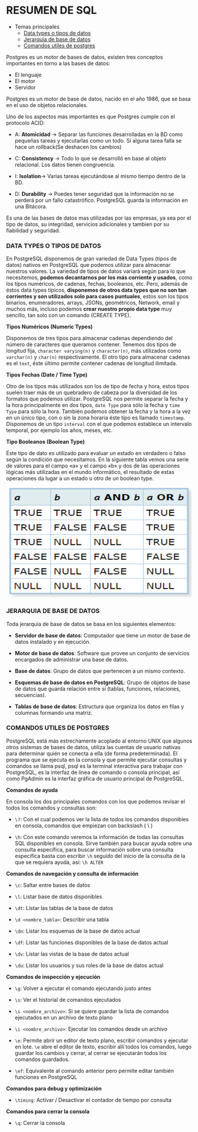 # RESUMEN DE SQL

* Temas principales
  - [Data types o tipos de datos](#data-types-o-tipos-de-datos)
  - [Jerarquia de base de datos](#jerarquia-de-base-de-datos)
  - [Comandos utiles de postgres](#comandos-utiles-de-postgres)

Postgres es un motor de bases de datos, existen tres conceptos importantes en torno a las bases de datos:

* El lenguaje
* El motor
* Servidor

Postgres es un motor de base de datos, nacido en el año 1986, que se basa en el uso de objetos relacionales.

Uno de los aspectos mas importantes es que Postgres cumple con el protocolo ACID:

* A: **Atomicidad** -> Separar las funciones desarrolladas en la BD como pequeñas tareas y ejecutarlas como un todo. Si alguna tarea falla se hace un rollback(Se deshacen los cambios)

* C: **Consistency** -> Todo lo que se desarrolló en base al objeto relacional. Los datos tienen congruencia.

* I: **Isolation**-> Varias tareas ejecutándose al mismo tiempo dentro de la BD.

* D: **Durability** -> Puedes tener seguridad que la información no se perderá por un fallo catastrófico. PostgreSQL guarda la información en una Bitácora.

Es una de las bases de datos mas utilizadas por las empresas, ya sea por el tipo de datos, su integridad, servicios adicionales y tambien por su fiabilidad y seguridad.


### DATA TYPES O TIPOS DE DATOS

En PostgreSQL disponemos de gran variedad de Data Types (tipos de datos) nativos en PostgreSQL que podemos utilizar para almacenar nuestros valores. La variedad de tipos de datos variará según para lo que necesitemos, **podemos decantarnos por los más corriente y usados**, como los tipos numéricos, de cadenas, fechas, booleanos, etc. Pero, además de éstos data types típicos, **disponemos de otros data types que no son tan corrientes y son utilizados solo para casos puntuales**, estos son los tipos binarios, enumeradores, arrays, JSONs, geométricos, Network, email y muchos más, incluso podemos **crear nuestro propio data type** muy sencillo, tan solo con un comando (CREATE TYPE).

**Tipos Numéricos (Numeric Types)**

Disponemos de tres tipos para almacenar cadenas dependiendo del número de caracteres que queramos contener. Tenemos dos tipos de longitud fija, `character varying(n)` y `character(n)`, más utilizados como `varchar(n)` y `char(n)` respectivamente. El otro tipo para almacenar cadenas es el `text`, éste último permite contener cadenas de longitud ilimitada.

**Tipos Fechas (Date / Time Type)**

Otro de los tipos más utilizados son los de tipo de fecha y hora, estos tipos suelen traer más de un quebradero de cabeza por la diversidad de los formatos que podemos utilizar. PostgreSQL nos permite separar la fecha y la hora principalmente en dos tipos, `date Type` para sólo la fecha y `time Type` para sólo la hora. También podemos obtener la fecha y la hora a la vez en un único tipo, con o sin la zona horaria éste tipo es llamado `timestamp`. Disponemos de un tipo `interval` con el que podemos establece un intervalo temporal, por ejemplo los años, meses, etc.

**Tipo Booleanos (Boolean Type)**

Éste tipo de dato es utilizado para evaluar un estado en verdadero o falso según la condición que necesitamos. En la siguiente tabla vemos una serie de valores para el campo «a» y el campo «b» y dos de las operaciones lógicas más utilizadas en el mundo informático, el resultado de estas operaciones da lugar a un estado u otro de un boolean type.

<p align="center"><img width="500" height="300" src="./img/boolean.png" /></p>

### JERARQUIA DE BASE DE DATOS

Toda jerarquía de base de datos se basa en los siguientes elementos:

  - **Servidor de base de datos**: Computador que tiene un motor de base de datos instalado y en ejecución.

  - **Motor de base de datos**: Software que provee un conjunto de servicios encargados de administrar una base de datos.

  - **Base de datos**: Grupo de datos que pertenecen a un mismo contexto.

  - **Esquemas de base de datos en PostgreSQL**: Grupo de objetos de base de datos que guarda relación entre sí (tablas, funciones, relaciones, secuencias).

  - **Tablas de base de datos**: Estructura que organiza los datos en filas y columnas formando una matriz.

### COMANDOS UTILES DE POSTGRES

PostgreSQL está más estrechamente acoplado al entorno UNIX que algunos otros sistemas de bases de datos, utiliza las cuentas de usuario nativas para determinar quién se conecta a ella (de forma predeterminada). El programa que se ejecuta en la consola y que permite ejecutar consultas y comandos se llama psql, psql es la terminal interactiva para trabajar con PostgreSQL, es la interfaz de línea de comando o consola principal, así como PgAdmin es la interfaz gráfica de usuario principal de PostgreSQL.

**Comandos de ayuda**

En consola los dos principales comandos con los que podemos revisar el todos los comandos y consultas son:

  - `\?`: Con el cual podemos ver la lista de todos los comandos disponibles en consola, comandos que empiezan con backslash ( \ )

  - `\h`: Con este comando veremos la información de todas las consultas SQL disponibles en consola. Sirve también para buscar ayuda sobre una consulta específica, para buscar información sobre una consulta específica basta con escribir `\h` seguido del inicio de la consulta de la que se requiera ayuda, así: `\h ALTER`

**Comandos de navegación y consulta de información**

  - `\c`: Saltar entre bases de datos

  - `\l`: Listar base de datos disponibles

  - `\dt`: Listar las tablas de la base de datos

  - `\d <nombre_tabla>`: Describir una tabla

  - `\dn`: Listar los esquemas de la base de datos actual

  - `\df`: Listar las funciones disponibles de la base de datos actual

  - `\dv`: Listar las vistas de la base de datos actual

  - `\du`: Listar los usuarios y sus roles de la base de datos actual

**Comandos de inspección y ejecución**

  - `\g`: Volver a ejecutar el comando ejecutando justo antes

  - `\s`: Ver el historial de comandos ejecutados

  - `\s <nombre_archivo>`: Si se quiere guardar la lista de comandos ejecutados en un archivo de texto plano

  - `\i <nombre_archivo>`: Ejecutar los comandos desde un archivo

  - `\e`: Permite abrir un editor de texto plano, escribir comandos y ejecutar en lote. `\e` abre el editor de texto, escribir allí todos los comandos, luego guardar los cambios y cerrar, al cerrar se ejecutarán todos los comandos guardados.

  - `\ef`: Equivalente al comando anterior pero permite editar también funciones en PostgreSQL

**Comandos para debug y optimización**

  - `\timing`: Activar / Desactivar el contador de tiempo por consulta

**Comandos para cerrar la consola**

  - `\q`: Cerrar la consola
